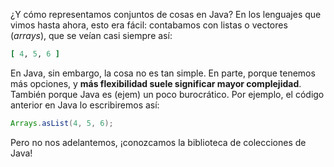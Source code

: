 ¿Y cómo representamos conjuntos de cosas en Java? En los lenguajes que vimos hasta ahora, esto era fácil: contabamos con listas o vectores (_arrays_), que se veían casi siempre así: 

```ruby
[ 4, 5, 6 ]
```

En Java, sin embargo, la cosa no es tan simple. En parte, porque tenemos más opciones, y **más flexibilidad suele significar mayor complejidad**. También porque Java es (ejem) un poco burocrático. Por ejemplo, el código anterior en Java lo escribiremos así: 

```java
Arrays.asList(4, 5, 6);
```

Pero no nos adelantemos, ¡conozcamos la biblioteca de colecciones de Java! 
